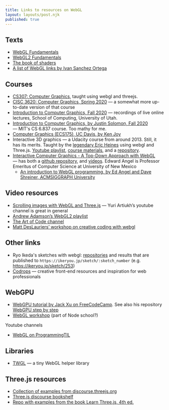 ```yaml
---
title: Links to resources on WebGL
layout: layouts/post.njk
published: true
---
```



## Texts
- [WebGL Fundamentals](https://webglfundamentals.org/)
- [WebGL2 Fundamentals](https://webgl2fundamentals.org/)
- [The book of shaders](https://thebookofshaders.com/)
- [A list of WebGL links by Ivan Sanchez Ortega](https://ivan.sanchezortega.es/devel/2019/08/26/webgl-links.html)

## Courses
- [CS307: Computer Graphics](https://cs.wellesley.edu/~cs307/index.html), taught using webgl and threejs.
- [CISC 3620: Computer Graphics, Spring 2020](https://mr-pc.org/t/cisc3620/) — a somewhat more up-to-date version of that course
- [Introduction to Computer Graphics, Fall 2020](https://www.youtube.com/playlist?list=PLplnkTzzqsZTfYh4UbhLGpI5kGd5oW_Hh) — recordings of live online lectures, School of Computing, University of Utah.
- [Introduction to Computer Graphics, by Justin Solomon, Fall 2020](https://www.youtube.com/playlist?list=PLQ3UicqQtfNuBjzJ-KEWmG1yjiRMXYKhh) — MIT's CS 6.837 course. Too mathy for me.
- [Computer Graphics (ECS175), UC Davis, by Ken Joy](https://www.youtube.com/playlist?list=PL_w_qWAQZtAZhtzPI5pkAtcUVgmzdAP8g)
- Interactive 3D graphics — a Udacity course from around 2013. Still, it has its merits. Taught by the [legendary Eric Heines](https://erich.realtimerendering.com/) using webgl and Three.js. [Youtube playlist]((https://www.youtube.com/playlist?list=PLAwxTw4SYaPlaHwnoGxJE7NFhEWRCIyet)), [course materials](https://www.udacity.com/wiki/cs291), and a [repository](https://github.com/udacity/cs291).
- [Interactive Computer Graphics - A Top-Down Approach with WebGL](https://www.cs.unm.edu/~angel/BOOK/INTERACTIVE_COMPUTER_GRAPHICS/SEVENTH_EDITION/) — has both a [github repository](https://github.com/esangel/WebGL), and [videos](https://www.cs.unm.edu/~angel/ONLINE_GRAPHICS/MPEGS/). Edward Angel is Professor Emeritus of Computer Science at University of New Mexico
  - [An introduction to WebGL programming, by Ed Angel and Dave Shreiner, ACMSIGGRAPH University](https://www.youtube.com/watch?v=tgVLb6fOVVc)

## Video resources
- [Scrolling images with WebGL and Three.js](https://www.youtube.com/watch?v=ivg603bYDk8) — Yuri Artiukh’s youtube channel is great in general
- [Andrew Adamson’s WebGL2 playlist](https://www.youtube.com/playlist?list=PLPbmjY2NVO_X1U1JzLxLDdRn4NmtxyQQo)
- [The Art of Code channel](https://www.youtube.com/@TheArtofCodeIsCool/videos)
- [Matt DesLauriers’ workshop on creative coding with webgl](https://github.com/mattdesl/workshop-webgl-glsl)

## Other links
- Ryo Ikeda's sketches with webgl: [repositories](https://github.com/ikeryou?tab=repositories) and results that are published to `https://ikeryou.jp/sketch/:sketch_number` (e.g. https://ikeryou.jp/sketch/253)
- [Codrops](https://tympanus.net/codrops) — creative front-end resources and inspiration for web professionals

## WebGPU
- [WebGPU tutorial by Jack Xu on FreeCodeCamp](https://www.youtube.com/watch?v=KTFFdZSDiTU). See also his repository [WebGPU step by step](https://github.com/jack1232/WebGPU-Step-By-Step)
- [WebGL workshop](https://github.com/stackgl/webgl-workshop) (part of Node school?)

Youtube channels
- [WebGL on ProgrammingTIL](https://www.youtube.com/playlist?list=PLPqKsyEGhUnaOdIFLKvdkXAQWD4DoXnFl)

## Libraries
- [TWGL](https://twgljs.org/) — a tiny WebGL helper library

## Three.js resources
- [Collection of examples from discourse.threejs.org](https://discourse.threejs.org/t/collection-of-examples-from-discourse-threejs-org/4315)
- [Three.js discourse bookshelf](https://discourse.threejs.org/t/three-js-bookshelf/2468/5)
- [Repo with examples from the book Learn Three.js, 4th ed.](https://github.com/PacktPublishing/Learn-Three.js-Fourth-edition)
